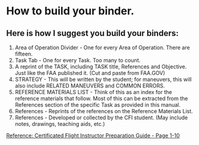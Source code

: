 # How to build your binder. 

## Here is how I suggest you build your binders:

1. Area of Operation Divider - One for every Area of Operation. There are
fifteen.
2. Task Tab - One for every Task. Too many to count.
3. A reprint of the TASK, including TASK title, References and Objective.
Just like the FAA published it. (Cut and paste from FAA.GOV)
4. STRATEGY - This will be written by the student; for maneuvers, this will
also include RELATED MANEUVERS and COMMON ERRORS.
5. REFERENCE MATERIALS LIST - Think of this as an index for the
reference materials that follow. Most of this can be extracted from the
References section of the specific Task as provided in this manual.
6. References - Reprints of the references on the Reference Materials List.
7. References - Developed or collected by the CFI student. (May include
notes, drawings, teaching aids, etc.)


[Reference: Certificated Flight Instructor Preparation Guide - Page 1-10](https://www.takeflightsandiego.com/assets/documents/Certificated%20Flight%20Instructor%20Preparation%20Guide.pdf)
